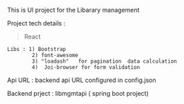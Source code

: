 This is UI project for the Libarary management

Project tech details :

> React

    Libs : 1) Bootstrap
            2) font-awesome
            3) "loadash"   for pagination  data calculation
            4)  Joi-browser for form validation

Api URL :
backend api URL configured in config.json

Backend prject : libmgmtapi ( spring boot project)
